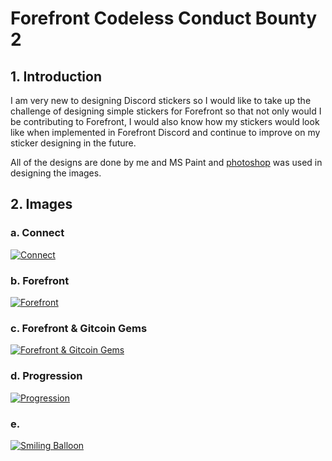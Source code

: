# Forefront Codeless Conduct Bounty 2

## 1. Introduction

I am very new to designing Discord stickers so I would like to take up the challenge of designing simple stickers for Forefront
so that not only would I be contributing to Forefront, I would also know how my stickers would look like when implemented in
Forefront Discord and continue to improve on my sticker designing in the future.

All of the designs are done by me and MS Paint and [photoshop](https://www.photopea.com/) was used in designing the images.

## 2. Images

### a. Connect
[![Connect](https://raw.githubusercontent.com/Liquid-Glass/Forefront_CC_2/main/Connect.png)](https://raw.githubusercontent.com/Liquid-Glass/Forefront_CC_2/main/Connect.png)

### b. Forefront
[![Forefront](https://raw.githubusercontent.com/Liquid-Glass/Forefront_CC_2/main/Forefront.png)](https://raw.githubusercontent.com/Liquid-Glass/Forefront_CC_2/main/Forefront.png)

### c. Forefront & Gitcoin Gems
[![Forefront & Gitcoin Gems](https://raw.githubusercontent.com/Liquid-Glass/Forefront_CC_2/main/Forefront_Gitcoin_Gems.png)](https://raw.githubusercontent.com/Liquid-Glass/Forefront_CC_2/main/Forefront_Gitcoin_Gems.png)

### d. Progression
[![Progression](https://raw.githubusercontent.com/Liquid-Glass/Forefront_CC_2/main/Progression.png)](https://raw.githubusercontent.com/Liquid-Glass/Forefront_CC_2/main/Progression.png)

### e. 
[![Smiling Balloon](https://raw.githubusercontent.com/Liquid-Glass/Forefront_CC_2/main/Smiling_Balloon.png)](https://raw.githubusercontent.com/Liquid-Glass/Forefront_CC_2/main/Smiling_Balloon.png)
